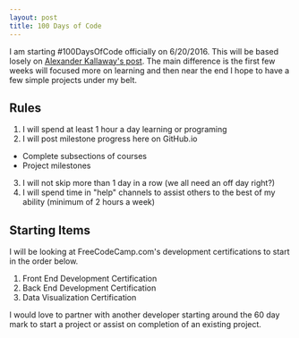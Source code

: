 ```yaml
---
layout: post
title: 100 Days of Code
---
```


I am starting #100DaysOfCode officially on 6/20/2016.  This will be based losely on [Alexander Kallaway's post](https://medium.freecodecamp.com/join-the-100daysofcode-556ddb4579e4#.u1ybmmydq "Join the #100DaysOfCode").  The main difference is the first few weeks will focused more on learning and then near the end I hope to have a few simple projects under my belt.

<!--Excerpt-->

## Rules

1. I will spend at least 1 hour a day learning or programing
2. I will post milestone progress here on GitHub.io
  * Complete subsections of courses
  * Project milestones
3. I will not skip more than 1 day in a row (we all need an off day right?)
4. I will spend time in "help" channels to assist others to the best of my ability (minimum of 2 hours a week)

## Starting Items
I will be looking at FreeCodeCamp.com's development certifications to start in the order below.

  1. Front End Development Certification
  2. Back End Development Certification
  3. Data Visualization Certification

I would love to partner with another developer starting around the 60 day mark to start a project or assist on completion of an existing project.
